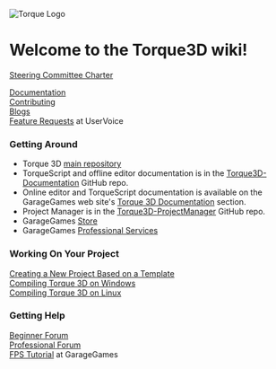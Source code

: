 ![Torque Logo](http://static.garagegames.com/static/pg/logokits/Torque-Logo_H.png)

# Welcome to the Torque3D wiki!
[Steering Committee Charter](wiki/Steering-Committee-Charter)  

[Documentation](wiki/Documentation)  
[Contributing](wiki/Contributing)  
[Blogs](wiki/Blogs)  
[Feature Requests](https://garagegames.uservoice.com) at UserVoice

### Getting Around
* Torque 3D [main repository](https://github.com/GarageGames/Torque3D)
* TorqueScript and offline editor documentation is in the [Torque3D-Documentation](https://github.com/GarageGames/Torque3D-Documentation) GitHub repo.
* Online editor and TorqueScript documentation is available on the GarageGames web site's [Torque 3D Documentation](http://www.garagegames.com/documentation/torque-3d) section.
* Project Manager is in the [Torque3D-ProjectManager](https://github.com/GarageGames/Torque3D-ProjectManager) GitHub repo.
* GarageGames [Store](http://www.garagegames.com/products)
* GarageGames [Professional Services](http://services.garagegames.com/)

### Working On Your Project
[Creating a New Project Based on a Template](wiki/Creating-a-New-Project-Based-on-a-Template)  
[Compiling Torque 3D on Windows](wiki/Compiling-Torque-3D-on-Windows)  
[Compiling Torque 3D on Linux](wkik/Compiling-Torque-3D-on-Linux)

### Getting Help
[Beginner Forum](http://www.garagegames.com/community/forums/73)  
[Professional Forum](http://www.garagegames.com/community/forums/63)  
[FPS Tutorial](http://www.garagegames.com/products/torque-3d/fps) at GarageGames
